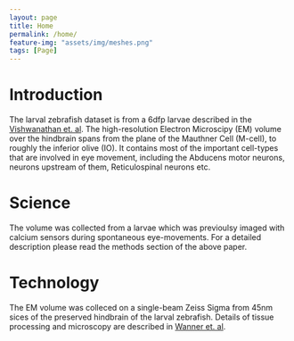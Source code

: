 ```yaml
---
layout: page
title: Home
permalink: /home/
feature-img: "assets/img/meshes.png"
tags: [Page]
---
```




# Introduction
The larval zebrafish dataset is from a 6dfp larvae described in the [Vishwanathan et. al](https://www.sciencedirect.com/science/article/pii/S0960982217307303). The high-resolution Electron Microscipy (EM) volume over the hindbrain spans from the plane of the Mauthner Cell (M-cell), to roughly the inferior olive (IO). It contains most of the important cell-types that are involved in eye movement, including the Abducens motor neurons, neurons upstream of them, Reticulospinal neurons etc. 

# Science
The volume was collected from a larvae which was previoulsy imaged with calcium sensors during spontaneous eye-movements. For a detailed description please read the methods section of the above paper.

# Technology
The EM volume was colleced on a single-beam Zeiss Sigma from 45nm sices of the preserved hindbrain of the larval zebrafish. Details of tissue processing and microscopy are described in [Wanner et. al](https://www.frontiersin.org/articles/10.3389/fncir.2018.00089/full). 
